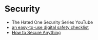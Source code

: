 # Security

- The Hated One Security Series YouTube
- [an easy-to-use digital safety checklist](https://github.com/narwhalacademy/zebra-crossing#readme)
- [How to Secure Anything](https://github.com/veeral-patel/how-to-secure-anything)
